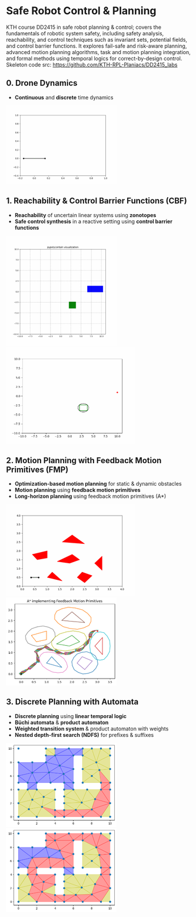 # **Safe Robot Control & Planning**  
KTH course DD2415 in safe robot planning & control; covers the fundamentals of robotic system safety, including safety analysis, reachability, and control techniques such as invariant sets, potential fields, and control barrier functions. It explores fail-safe and risk-aware planning, advanced motion planning algorithms, task and motion planning integration, and formal methods using temporal logics for correct-by-design control. Skeleton code src: https://github.com/KTH-RPL-Planiacs/DD2415_labs
## **0. Drone Dynamics**  
- **Continuous** and **discrete** time dynamics
<p align="left">
  <img src="Videos/Tut0/2_MovRob2.gif" width="300px">
</p> 

## **1. Reachability & Control Barrier Functions (CBF)**  
- **Reachability** of uncertain linear systems using **zonotopes**  
- **Safe control synthesis** in a reactive setting using **control barrier functions**  

<p align="left">
  <img src="Videos/Tut1/1_PypolycontainVis.gif" width="300px">
  <img src="Videos/Tut1/3_Poly_CBF.gif" width="350px">
</p>  

## **2. Motion Planning with Feedback Motion Primitives (FMP)**  
- **Optimization-based motion planning** for static & dynamic obstacles  
- **Motion planning** using **feedback motion primitives**  
- **Long-horizon planning** using feedback motion primitives (A*)  

<p align="left">
  <img src="Videos/Tut2/4_Mov_ObsRob.gif" width="350px">
  <img src="Images/Tut2/Astar_FMP.png" width="300px">
</p>  

## **3. Discrete Planning with Automata**  
- **Discrete planning** using **linear temporal logic**  
- **Büchi automata** & **product automaton**  
- **Weighted transition system** & product automaton with weights  
- **Nested depth-first search (NDFS)** for prefixes & suffixes  

<p align="left">
  <img src="Images/Tut3/Suffix_Lasso.png" width="300px">
  <img src="Images/Tut3/Suffix_NDFS.png" width="300px">
</p>   
